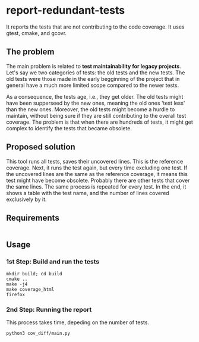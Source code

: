 # report-redundant-tests

It reports the tests that are not contributing to the code coverage. It uses gtest, cmake, and gcovr.

## The problem 

The main problem is related to **test maintainability for legacy projects**. Let's say we two categories of tests: the old tests and the new tests. The old tests were those made in the early begginning of the project that in general have a much more limited scope compared to the newer tests.

As a consequence, the tests age, i.e., they get older. The old tests might have been supperseed by the new ones, meaning the old ones 'test less' than the new ones. Moreover, the old tests might become a hurdle to maintain, without being sure if they are still contributing to the overall test coverage. The problem is that when there are hundreds of tests, it might get complex to identify the tests that became obsolete.

## Proposed solution

This tool runs all tests, saves their uncovered lines. This is the reference coverage. Next, it runs the test again, but every time excluding one test. If the uncovered lines are the same as the reference coverage, it means this test might have become obsolete. Probably there are other tests that cover the same lines. The same process is repeated for every test. In the end, it shows a table with the test name, and the number of lines covered exclusively by it.

## Requirements

```
```


## Usage

### 1st Step: Build and run the tests

```
mkdir build; cd build
cmake ..
make -j4
make coverage_html
firefox 
```

### 2nd Step: Running the report

This process takes time, depeding on the number of tests. 

```
python3 cov_diff/main.py
```

